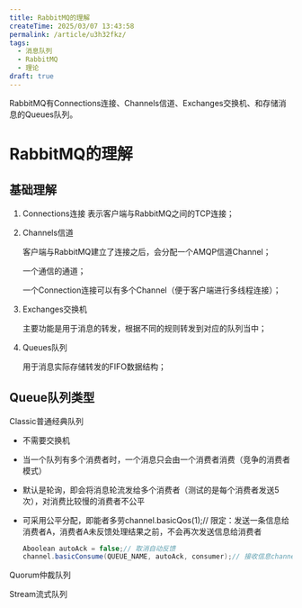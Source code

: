 ```yaml
---
title: RabbitMQ的理解
createTime: 2025/03/07 13:43:58
permalink: /article/u3h32fkz/
tags:
  - 消息队列
  - RabbitMQ
  - 理论
draft: true
---
```


RabbitMQ有Connections连接、Channels信道、Exchanges交换机、和存储消息的Queues队列。

<!-- more -->

# RabbitMQ的理解

## 基础理解

1. Connections连接
   表示客户端与RabbitMQ之间的TCP连接；

2. Channels信道

   客户端与RabbitMQ建立了连接之后，会分配一个AMQP信道Channel；

   一个通信的通道；

   一个Connection连接可以有多个Channel（便于客户端进行多线程连接）；

3. Exchanges交换机

   主要功能是用于消息的转发，根据不同的规则转发到对应的队列当中；

4. Queues队列

   用于消息实际存储转发的FIFO数据结构；

## Queue队列类型

Classic普通经典队列

* 不需要交换机

* 当一个队列有多个消费者时，一个消息只会由一个消费者消费（竞争的消费者模式）

* 默认是轮询，即会将消息轮流发给多个消费者（测试的是每个消费者发送5次），对消费比较慢的消费者不公平

* 可采用公平分配，即能者多劳channel.basicQos(1);// 限定：发送一条信息给消费者A，消费者A未反馈处理结果之前，不会再次发送信息给消费者

  ```java
  Aboolean autoAck = false;// 取消自动反馈 
  channel.basicConsume(QUEUE_NAME, autoAck, consumer);// 接收信息channel.basicAck(envelope.getDeliveryTag(), false); // 反馈消息处理完毕
  ```



Quorum仲裁队列

Stream流式队列